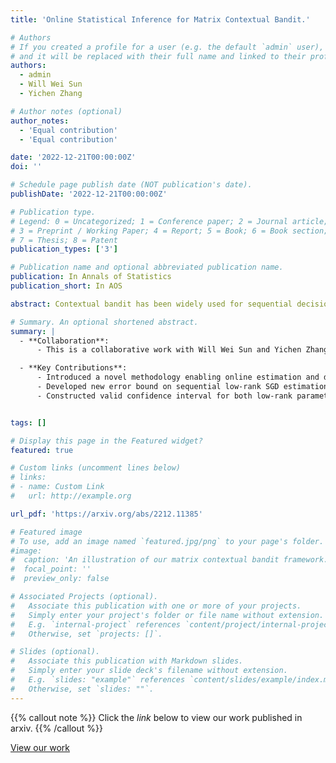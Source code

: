 ```yaml
---
title: 'Online Statistical Inference for Matrix Contextual Bandit.'

# Authors
# If you created a profile for a user (e.g. the default `admin` user), write the username (folder name) here
# and it will be replaced with their full name and linked to their profile.
authors:
  - admin
  - Will Wei Sun
  - Yichen Zhang

# Author notes (optional)
author_notes:
  - 'Equal contribution'
  - 'Equal contribution'

date: '2022-12-21T00:00:00Z'
doi: ''

# Schedule page publish date (NOT publication's date).
publishDate: '2022-12-21T00:00:00Z'

# Publication type.
# Legend: 0 = Uncategorized; 1 = Conference paper; 2 = Journal article;
# 3 = Preprint / Working Paper; 4 = Report; 5 = Book; 6 = Book section;
# 7 = Thesis; 8 = Patent
publication_types: ['3']

# Publication name and optional abbreviated publication name.
publication: In Annals of Statistics
publication_short: In AOS

abstract: Contextual bandit has been widely used for sequential decision-making based on the current contextual information and historical feedback data. In modern applications, such context format can be rich and can often be formulated as a matrix. Moreover, while existing bandit algorithms mainly focused on reward-maximization, less attention has been paid to the statistical inference. To fill in these gaps, in this work we consider a matrix contextual bandit framework where the true model parameter is a low-rank matrix, and propose a fully online procedure to simultaneously make sequential decision-making and conduct statistical inference. The low-rank structure of the model parameter and the adaptivity nature of the data collection process makes this difficult, standard low-rank estimators are not fully online and are biased, while existing inference approaches in bandit algorithms fail to account for the low-rankness and are also biased. To address these, we introduce a new online doubly-debiasing inference procedure to simultaneously handle both sources of bias. In theory, we establish the asymptotic normality of the proposed online doubly-debiased estimator and prove the validity of the constructed confidence interval. Our inference results are built upon a newly developed low-rank stochastic gradient descent estimator and its non-asymptotic convergence result, which is also of independent interest.

# Summary. An optional shortened abstract.
summary: |
  - **Collaboration**:
      - This is a collaborative work with Will Wei Sun and Yichen Zhang. Under first round revision for Annals of Statistics (AOS).

  - **Key Contributions**:
      - Introduced a novel methodology enabling online estimation and debiasing for low-rank estimators under a contextual bandit framework with a wide range of decision-making policies.
      - Developed new error bound on sequential low-rank SGD estimation with adaptively collected data.
      - Constructed valid confidence interval for both low-rank parameters and optimal value with data collected via a wide range of bandit policies.


tags: []

# Display this page in the Featured widget?
featured: true

# Custom links (uncomment lines below)
# links:
# - name: Custom Link
#   url: http://example.org

url_pdf: 'https://arxiv.org/abs/2212.11385'

# Featured image
# To use, add an image named `featured.jpg/png` to your page's folder.
#image:
#  caption: 'An illustration of our matrix contextual bandit framework.'
#  focal_point: ''
#  preview_only: false

# Associated Projects (optional).
#   Associate this publication with one or more of your projects.
#   Simply enter your project's folder or file name without extension.
#   E.g. `internal-project` references `content/project/internal-project/index.md`.
#   Otherwise, set `projects: []`.

# Slides (optional).
#   Associate this publication with Markdown slides.
#   Simply enter your slide deck's filename without extension.
#   E.g. `slides: "example"` references `content/slides/example/index.md`.
#   Otherwise, set `slides: ""`.
---
```


{{% callout note %}}
Click the _link_ below to view our work published in arxiv.
{{% /callout %}}

[View our work](https://arxiv.org/abs/2212.11385)
